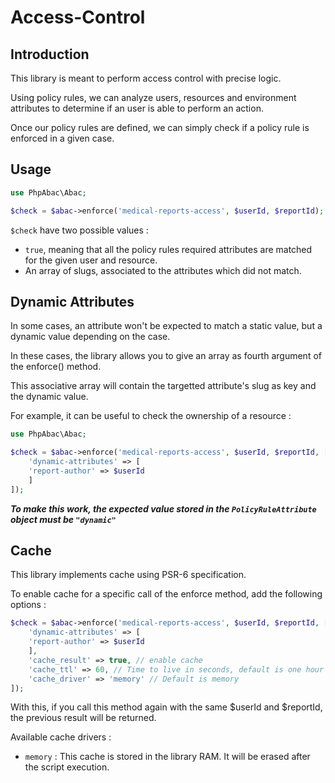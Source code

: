 Access-Control
=======

Introduction
-------

This library is meant to perform access control with precise logic.

Using policy rules, we can analyze users, resources and environment attributes to determine if an user is able to perform an action.

Once our policy rules are defined, we can simply check if a policy rule is enforced in a given case.

Usage
---

```php
use PhpAbac\Abac;

$check = $abac->enforce('medical-reports-access', $userId, $reportId);
```

```$check``` have two possible values :

* ```true```, meaning that all the policy rules required attributes are matched for the given user and resource.
* An array of slugs, associated to the attributes which did not match.

Dynamic Attributes
------------------

In some cases, an attribute won't be expected to match a static value, but a dynamic value depending on the case.

In these cases, the library allows you to give an array as fourth argument of the enforce() method.

This associative array will contain the targetted attribute's slug as key and the dynamic value.

For example, it can be useful to check the ownership of a resource :

```php
use PhpAbac\Abac;

$check = $abac->enforce('medical-reports-access', $userId, $reportId, [
    'dynamic-attributes' => [
	'report-author' => $userId
    ]
]);
```

***To make this work, the expected value stored in the ```PolicyRuleAttribute``` object must be ```"dynamic"```***

Cache
-----------------

This library implements cache using PSR-6 specification.

To enable cache for a specific call of the enforce method, add the following options :

```php
$check = $abac->enforce('medical-reports-access', $userId, $reportId, [
    'dynamic-attributes' => [
	'report-author' => $userId
    ],
    'cache_result' => true, // enable cache
    'cache_ttl' => 60, // Time to live in seconds, default is one hour
    'cache_driver' => 'memory' // Default is memory
]);
```

With this, if you call this method again with the same $userId and $reportId, the previous result will be returned.

Available cache drivers :

* ``memory`` : This cache is stored in the library RAM. It will be erased after the script execution.